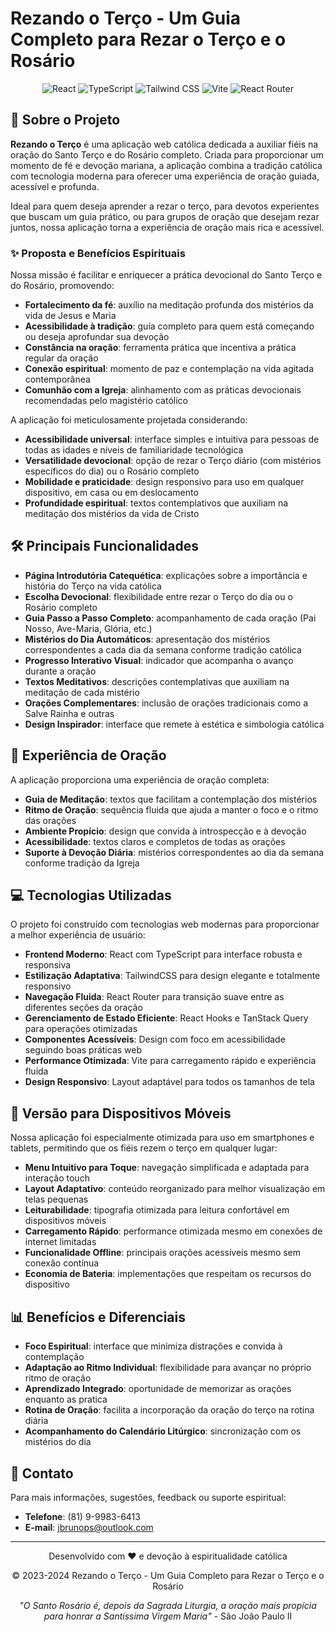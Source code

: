 # Rezando o Terço - Um Guia Completo para Rezar o Terço e o Rosário

<div align="center">
  <img src="https://img.shields.io/badge/React-61DAFB?style=for-the-badge&logo=react&logoColor=black" alt="React" />
  <img src="https://img.shields.io/badge/TypeScript-3178C6?style=for-the-badge&logo=typescript&logoColor=white" alt="TypeScript" />
  <img src="https://img.shields.io/badge/TailwindCSS-38B2AC?style=for-the-badge&logo=tailwind-css&logoColor=white" alt="Tailwind CSS" />
  <img src="https://img.shields.io/badge/Vite-646CFF?style=for-the-badge&logo=vite&logoColor=white" alt="Vite" />
  <img src="https://img.shields.io/badge/React_Router-CA4245?style=for-the-badge&logo=react-router&logoColor=white" alt="React Router" />
</div>

## 📖 Sobre o Projeto

**Rezando o Terço** é uma aplicação web católica dedicada a auxiliar fiéis na oração do Santo Terço e do Rosário completo. Criada para proporcionar um momento de fé e devoção mariana, a aplicação combina a tradição católica com tecnologia moderna para oferecer uma experiência de oração guiada, acessível e profunda.

Ideal para quem deseja aprender a rezar o terço, para devotos experientes que buscam um guia prático, ou para grupos de oração que desejam rezar juntos, nossa aplicação torna a experiência de oração mais rica e acessível.

### ✨ Proposta e Benefícios Espirituais

Nossa missão é facilitar e enriquecer a prática devocional do Santo Terço e do Rosário, promovendo:

- **Fortalecimento da fé**: auxílio na meditação profunda dos mistérios da vida de Jesus e Maria
- **Acessibilidade à tradição**: guia completo para quem está começando ou deseja aprofundar sua devoção
- **Constância na oração**: ferramenta prática que incentiva a prática regular da oração
- **Conexão espiritual**: momento de paz e contemplação na vida agitada contemporânea
- **Comunhão com a Igreja**: alinhamento com as práticas devocionais recomendadas pelo magistério católico

A aplicação foi meticulosamente projetada considerando:

- **Acessibilidade universal**: interface simples e intuitiva para pessoas de todas as idades e níveis de familiaridade tecnológica
- **Versatilidade devocional**: opção de rezar o Terço diário (com mistérios específicos do dia) ou o Rosário completo
- **Mobilidade e praticidade**: design responsivo para uso em qualquer dispositivo, em casa ou em deslocamento
- **Profundidade espiritual**: textos contemplativos que auxiliam na meditação dos mistérios da vida de Cristo

## 🛠️ Principais Funcionalidades

- **Página Introdutória Catequética**: explicações sobre a importância e história do Terço na vida católica
- **Escolha Devocional**: flexibilidade entre rezar o Terço do dia ou o Rosário completo
- **Guia Passo a Passo Completo**: acompanhamento de cada oração (Pai Nosso, Ave-Maria, Glória, etc.)
- **Mistérios do Dia Automáticos**: apresentação dos mistérios correspondentes a cada dia da semana conforme tradição católica
- **Progresso Interativo Visual**: indicador que acompanha o avanço durante a oração
- **Textos Meditativos**: descrições contemplativas que auxiliam na meditação de cada mistério
- **Orações Complementares**: inclusão de orações tradicionais como a Salve Rainha e outras
- **Design Inspirador**: interface que remete à estética e simbologia católica

## 🙏 Experiência de Oração

A aplicação proporciona uma experiência de oração completa:

- **Guia de Meditação**: textos que facilitam a contemplação dos mistérios
- **Ritmo de Oração**: sequência fluida que ajuda a manter o foco e o ritmo das orações
- **Ambiente Propício**: design que convida à introspecção e à devoção
- **Acessibilidade**: textos claros e completos de todas as orações
- **Suporte à Devoção Diária**: mistérios correspondentes ao dia da semana conforme tradição da Igreja

## 💻 Tecnologias Utilizadas

O projeto foi construído com tecnologias web modernas para proporcionar a melhor experiência de usuário:

- **Frontend Moderno**: React com TypeScript para interface robusta e responsiva
- **Estilização Adaptativa**: TailwindCSS para design elegante e totalmente responsivo
- **Navegação Fluida**: React Router para transição suave entre as diferentes seções da oração
- **Gerenciamento de Estado Eficiente**: React Hooks e TanStack Query para operações otimizadas
- **Componentes Acessíveis**: Design com foco em acessibilidade seguindo boas práticas web
- **Performance Otimizada**: Vite para carregamento rápido e experiência fluida
- **Design Responsivo**: Layout adaptável para todos os tamanhos de tela

## 📱 Versão para Dispositivos Móveis

Nossa aplicação foi especialmente otimizada para uso em smartphones e tablets, permitindo que os fiéis rezem o terço em qualquer lugar:

- **Menu Intuitivo para Toque**: navegação simplificada e adaptada para interação touch
- **Layout Adaptativo**: conteúdo reorganizado para melhor visualização em telas pequenas
- **Leiturabilidade**: tipografia otimizada para leitura confortável em dispositivos móveis
- **Carregamento Rápido**: performance otimizada mesmo em conexões de internet limitadas
- **Funcionalidade Offline**: principais orações acessíveis mesmo sem conexão contínua
- **Economia de Bateria**: implementações que respeitam os recursos do dispositivo

## 📊 Benefícios e Diferenciais

- **Foco Espiritual**: interface que minimiza distrações e convida à contemplação
- **Adaptação ao Ritmo Individual**: flexibilidade para avançar no próprio ritmo de oração
- **Aprendizado Integrado**: oportunidade de memorizar as orações enquanto as pratica
- **Rotina de Oração**: facilita a incorporação da oração do terço na rotina diária
- **Acompanhamento do Calendário Litúrgico**: sincronização com os mistérios do dia

## 📱 Contato

Para mais informações, sugestões, feedback ou suporte espiritual:

- **Telefone**: (81) 9-9983-6413
- **E-mail**: jbrunops@outlook.com

---

<div align="center">
  <p>Desenvolvido com ❤️ e devoção à espiritualidade católica</p>
  <p>© 2023-2024 Rezando o Terço - Um Guia Completo para Rezar o Terço e o Rosário</p>
  <p><em>"O Santo Rosário é, depois da Sagrada Liturgia, a oração mais propícia para honrar a Santíssima Virgem Maria"</em> - São João Paulo II</p>
</div>
